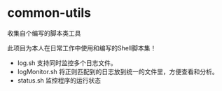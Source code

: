 # common-utils
收集自个编写的脚本类工具

此项目为本人在日常工作中使用和编写的Shell脚本集！
- log.sh  支持同时监控多个日志文件。
- logMonitor.sh 将正则匹配到的日志放到统一的文件里，方便查看和分析。
- status.sh   监控程序的运行状态
